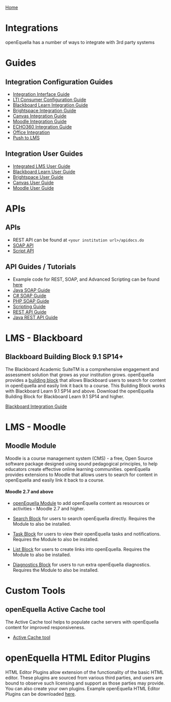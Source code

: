 [Home](https://equella.github.io/)

# Integrations
openEquella has a number of ways to integrate with 3rd party systems

# Guides

## Integration Configuration Guides
* [Integration Interface Guide](../guides/IntegrationInterfaceGuide.md)
* [LTI Consumer Configuration Guide](../guides/LTIConsumerConfigurationGuide.md)
* [Blackboard Learn Integration Guide](../guides/BlackboardLearnIntegrationGuide.md)
* [Brightspace Integration Guide](../guides/BrightspaceIntegrationGuide.md)
* [Canvas Integration Guide](../guides/CanvasIntegrationGuide.md)
* [Moodle Integration Guide](../guides/MoodleIntegrationGuide.md)
* [ECHO360 Integration Guide](../guides/ECHOIntegrationGuide.md)
* [Office Integration](../guides/OfficeIntegrationGuide.md)
* [Push to LMS](../guides/PushToLMS.md)

## Integration User Guides
* [Integrated LMS User Guide](../guides/IntegratedLMSUserGuide.md)
* [Blackboard Learn User Guide](../guides/BlackboardLearnUserGuide.md)
* [Brightspace User Guide](../guides/BrightspaceUserGuide.md)
* [Canvas User Guide](../guides/CanvasUserGuide.md)
* [Moodle User Guide](../guides/MoodleUserGuide.md)


# APIs

## APIs
* REST API can be found at `<your institution url>/apidocs.do`
* [SOAP API](../api-docs/SOAP/api%20reference.html)
* [Script API](../api-docs/Script/api%20reference.html)

## API Guides / Tutorials
* Example code for REST, SOAP, and Advanced Scripting can be found [here](https://github.com/equella/equella.github.io/tree/master/example-scripts)
* [Java SOAP Guide](../guides/JavaSOAPTutorial.md)
* [C# SOAP Guide](../guides/CPlusSOAPTutorial.md)
* [PHP SOAP Guide](../guides/PHPSOAPTutorial.md)
* [Scripting Guide](../guides/AdvancedScriptingGuide.md)
* [REST API Guide](../guides/RestAPIGuide.md)
* [Java REST API Guide](../guides/JavaRESTTutorial.md)

# LMS - Blackboard

## Blackboard Building Block 9.1 SP14+
The Blackboard Academic SuiteTM is a comprehensive engagement and assessment solution that grows as your institution grows. openEquella provides a [building block](https://github.com/equella/equella-blackboard-integration) that allows Blackboard users to search for content in openEquella and easily link it back to a course. This Building Block works with Blackboard Learn 9.1 SP14 and above.
Download the openEquella Building Block for Blackboard Learn 9.1 SP14 and higher.  

[Blackboard Integration Guide](../guides/BlackboardLearnIntegrationGuide.md)

# LMS - Moodle

## Moodle Module
Moodle is a course management system (CMS) - a free, Open Source software package designed using sound pedagogical principles, to help educators create effective online learning communities. openEquella provides extensions to Moodle that allows users to search for content in openEquella and easily link it back to a course.
#### Moodle 2.7 and above
* [openEquella Module](https://github.com/equella/moodle-mod_equella) to add openEquella content as resources or activities - Moodle 2.7 and higher. 

* [Search Block](https://github.com/equella/moodle-block_equella_search) for users to search openEquella directly. Requires the Module to also be installed.

* [Task Block](https://github.com/equella/moodle-block_equella_tasks) for users to view their openEquella tasks and notifications. Requires the Module to also be installed.

* [List Block](https://github.com/equella/moodle-block_equella_links) for users to create links into openEquella. Requires the Module to also be installed.

* [Diagnostics Block](https://github.com/equella/moodle-mod_equella-tools) for users to run extra openEquella diagnostics. Requires the Module to also be installed.

# Custom Tools

## openEquella Active Cache tool
The Active Cache tool helps to populate cache servers with openEquella content for improved responsiveness.
* [Active Cache tool](https://github.com/equella/Equella/tree/master/Source/Tools/Cacher)

# openEquella HTML Editor Plugins
HTML Editor Plugins allow extension of the functionality of the basic HTML editor. These plugins are sourced from various third parties, and users are bound to observe such licensing and support as those parties may provide. You can also create your own plugins.   Example openEquella HTML Editor Plugins can be downloaded [here](https://github.com/equella/equella.github.io/tree/master/example-scripts/HTML-editor-plugin).

